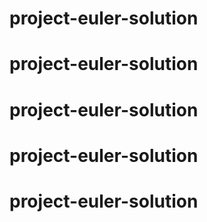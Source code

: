 # project-euler-solution
# project-euler-solution
# project-euler-solution
# project-euler-solution
# project-euler-solution
